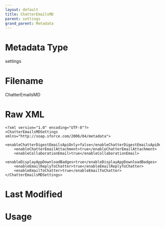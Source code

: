 ```yaml
---
layout: default
title: ChatterEmailsMD
parent: settings
grand_parent: Metadata
---
```

# Metadata Type
settings


# Filename 
ChatterEmailsMD


# Raw XML
```
<?xml version="1.0" encoding="UTF-8"?>
<ChatterEmailsMDSettings xmlns="http://soap.sforce.com/2006/04/metadata">
    <enableChatterDigestEmailsApiOnly>false</enableChatterDigestEmailsApiOnly>
    <enableChatterEmailAttachment>true</enableChatterEmailAttachment>
    <enableCollaborationEmail>true</enableCollaborationEmail>
    <enableDisplayAppDownloadBadges>true</enableDisplayAppDownloadBadges>
    <enableEmailReplyToChatter>true</enableEmailReplyToChatter>
    <enableEmailToChatter>true</enableEmailToChatter>
</ChatterEmailsMDSettings>
```


# Last Modified


# Usage
